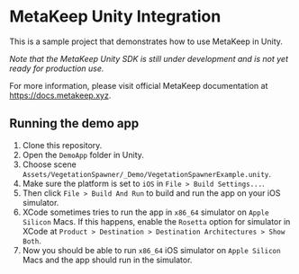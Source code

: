 # MetaKeep Unity Integration

This is a sample project that demonstrates how to use MetaKeep in Unity.

_Note that the MetaKeep Unity SDK is still under development and is not yet ready for production use._

For more information, please visit official MetaKeep documentation at https://docs.metakeep.xyz.

## Running the demo app

1. Clone this repository.
2. Open the `DemoApp` folder in Unity.
3. Choose scene `Assets/VegetationSpawner/_Demo/VegetationSpawnerExample.unity`.
4. Make sure the platform is set to `iOS` in `File > Build Settings...`.
5. Then click `File > Build And Run` to build and run the app on your iOS simulator.
6. XCode sometimes tries to run the app in `x86_64` simulator on `Apple Silicon` Macs. If this happens, enable the `Rosetta` option for simulator in XCode at `Product > Destination > Destination Architectures > Show Both`.
7. Now you should be able to run `x86_64` iOS simulator on `Apple Silicon` Macs and the app should run in the simulator.
